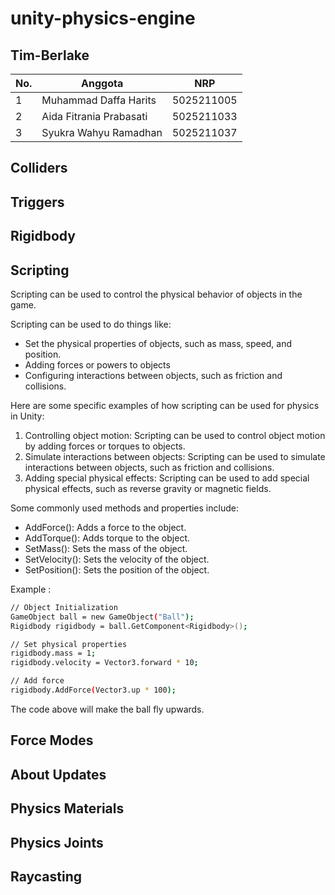 # unity-physics-engine

## Tim-Berlake

| No. | Anggota               | NRP          |
|-----|----------------------------|--------------|
| 1   | Muhammad Daffa Harits      | 5025211005  |
| 2   | Aida Fitrania Prabasati    | 5025211033  |
| 3   | Syukra Wahyu Ramadhan      | 5025211037   |

## Colliders

## Triggers

## Rigidbody

## Scripting
Scripting can be used to control the physical behavior of objects in the game.

Scripting can be used to do things like:

- Set the physical properties of objects, such as mass, speed, and position.
- Adding forces or powers to objects
- Configuring interactions between objects, such as friction and collisions.

Here are some specific examples of how scripting can be used for physics in Unity:

1. Controlling object motion: Scripting can be used to control object motion by adding forces or torques to objects.
2. Simulate interactions between objects: Scripting can be used to simulate interactions between objects, such as friction and collisions.
3. Adding special physical effects: Scripting can be used to add special physical effects, such as reverse gravity or magnetic fields.

Some commonly used methods and properties include:

- AddForce(): Adds a force to the object.
- AddTorque(): Adds torque to the object.
- SetMass(): Sets the mass of the object.
- SetVelocity(): Sets the velocity of the object.
- SetPosition(): Sets the position of the object.

Example :

```bash
// Object Initialization
GameObject ball = new GameObject("Ball");
Rigidbody rigidbody = ball.GetComponent<Rigidbody>();

// Set physical properties
rigidbody.mass = 1;
rigidbody.velocity = Vector3.forward * 10;

// Add force
rigidbody.AddForce(Vector3.up * 100);
```
The code above will make the ball fly upwards.

## Force Modes

## About Updates

## Physics Materials

## Physics Joints

## Raycasting
